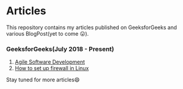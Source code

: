 # Articles
This repository contains my articles published on GeeksforGeeks and various BlogPost(yet to come :stuck_out_tongue:).

### GeeksforGeeks(July 2018 - Present)
1. [Agile Software Development](https://www.geeksforgeeks.org/software-engineering-agile-software-development/)
2. [How to set up firewall in Linux](https://www.geeksforgeeks.org/how-to-setup-firewal-in-linux/)

Stay tuned for more articles:smile:
